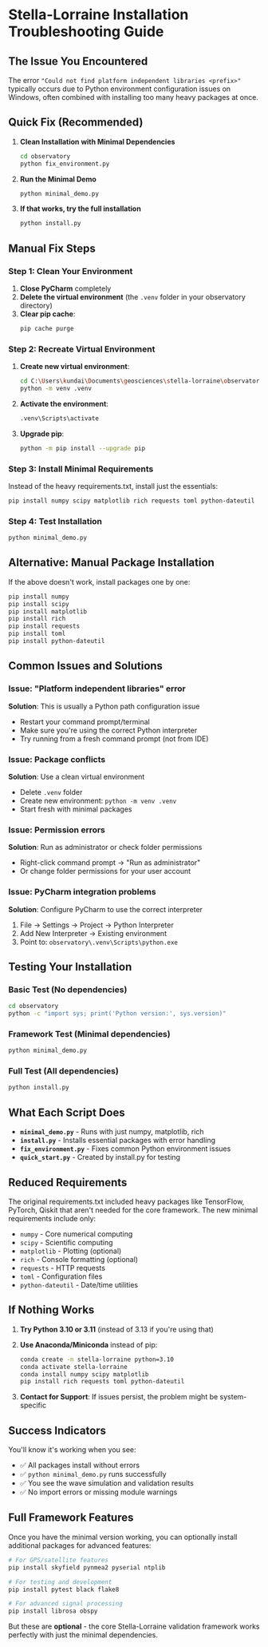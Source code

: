 # Stella-Lorraine Installation Troubleshooting Guide

## The Issue You Encountered

The error `"Could not find platform independent libraries <prefix>"` typically occurs due to Python environment configuration issues on Windows, often combined with installing too many heavy packages at once.

## Quick Fix (Recommended)

1. **Clean Installation with Minimal Dependencies**
   ```bash
   cd observatory
   python fix_environment.py
   ```

2. **Run the Minimal Demo**
   ```bash
   python minimal_demo.py
   ```

3. **If that works, try the full installation**
   ```bash
   python install.py
   ```

## Manual Fix Steps

### Step 1: Clean Your Environment

1. **Close PyCharm** completely
2. **Delete the virtual environment** (the `.venv` folder in your observatory directory)
3. **Clear pip cache**:
   ```bash
   pip cache purge
   ```

### Step 2: Recreate Virtual Environment

1. **Create new virtual environment**:
   ```bash
   cd C:\Users\kundai\Documents\geosciences\stella-lorraine\observatory
   python -m venv .venv
   ```

2. **Activate the environment**:
   ```bash
   .venv\Scripts\activate
   ```

3. **Upgrade pip**:
   ```bash
   python -m pip install --upgrade pip
   ```

### Step 3: Install Minimal Requirements

Instead of the heavy requirements.txt, install just the essentials:

```bash
pip install numpy scipy matplotlib rich requests toml python-dateutil
```

### Step 4: Test Installation

```bash
python minimal_demo.py
```

## Alternative: Manual Package Installation

If the above doesn't work, install packages one by one:

```bash
pip install numpy
pip install scipy
pip install matplotlib
pip install rich
pip install requests
pip install toml
pip install python-dateutil
```

## Common Issues and Solutions

### Issue: "Platform independent libraries" error
**Solution**: This is usually a Python path configuration issue
- Restart your command prompt/terminal
- Make sure you're using the correct Python interpreter
- Try running from a fresh command prompt (not from IDE)

### Issue: Package conflicts
**Solution**: Use a clean virtual environment
- Delete `.venv` folder
- Create new environment: `python -m venv .venv`
- Start fresh with minimal packages

### Issue: Permission errors
**Solution**: Run as administrator or check folder permissions
- Right-click command prompt → "Run as administrator"
- Or change folder permissions for your user account

### Issue: PyCharm integration problems
**Solution**: Configure PyCharm to use the correct interpreter
1. File → Settings → Project → Python Interpreter
2. Add New Interpreter → Existing environment
3. Point to: `observatory\.venv\Scripts\python.exe`

## Testing Your Installation

### Basic Test (No dependencies)
```bash
cd observatory
python -c "import sys; print('Python version:', sys.version)"
```

### Framework Test (Minimal dependencies)
```bash
python minimal_demo.py
```

### Full Test (All dependencies)
```bash
python install.py
```

## What Each Script Does

- **`minimal_demo.py`** - Runs with just numpy, matplotlib, rich
- **`install.py`** - Installs essential packages with error handling
- **`fix_environment.py`** - Fixes common Python environment issues
- **`quick_start.py`** - Created by install.py for testing

## Reduced Requirements

The original requirements.txt included heavy packages like TensorFlow, PyTorch, Qiskit that aren't needed for the core framework. The new minimal requirements include only:

- `numpy` - Core numerical computing
- `scipy` - Scientific computing
- `matplotlib` - Plotting (optional)
- `rich` - Console formatting (optional)
- `requests` - HTTP requests
- `toml` - Configuration files
- `python-dateutil` - Date/time utilities

## If Nothing Works

1. **Try Python 3.10 or 3.11** (instead of 3.13 if you're using that)
2. **Use Anaconda/Miniconda** instead of pip:
   ```bash
   conda create -n stella-lorraine python=3.10
   conda activate stella-lorraine
   conda install numpy scipy matplotlib
   pip install rich requests toml python-dateutil
   ```

3. **Contact for Support**: If issues persist, the problem might be system-specific

## Success Indicators

You'll know it's working when you see:
- ✅ All packages install without errors
- ✅ `python minimal_demo.py` runs successfully
- ✅ You see the wave simulation and validation results
- ✅ No import errors or missing module warnings

## Full Framework Features

Once you have the minimal version working, you can optionally install additional packages for advanced features:

```bash
# For GPS/satellite features
pip install skyfield pynmea2 pyserial ntplib

# For testing and development
pip install pytest black flake8

# For advanced signal processing
pip install librosa obspy
```

But these are **optional** - the core Stella-Lorraine validation framework works perfectly with just the minimal dependencies.
